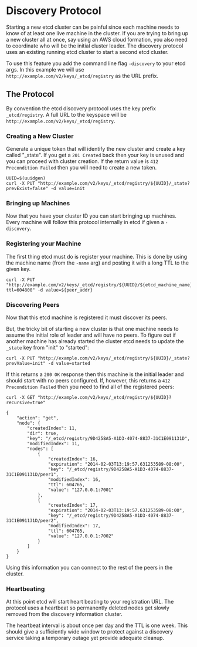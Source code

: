 # Discovery Protocol

Starting a new etcd cluster can be painful since each machine needs to know of at least one live machine in the cluster. If you are trying to bring up a new cluster all at once, say using an AWS cloud formation, you also need to coordinate who will be the initial cluster leader. The discovery protocol uses an existing running etcd cluster to start a second etcd cluster.

To use this feature you add the command line flag `-discovery` to your etcd args. In this example we will use `http://example.com/v2/keys/_etcd/registry` as the URL prefix.

## The Protocol

By convention the etcd discovery protocol uses the key prefix `_etcd/registry`. A full URL to the keyspace will be `http://example.com/v2/keys/_etcd/registry`.

### Creating a New Cluster

Generate a unique token that will identify the new cluster and create a key called "_state". If you get a `201 Created` back then your key is unused and you can proceed with cluster creation. If the return value is `412 Precondition Failed` then you will need to create a new token.

```
UUID=$(uuidgen)
curl -X PUT "http://example.com/v2/keys/_etcd/registry/${UUID}/_state?prevExist=false" -d value=init
```

### Bringing up Machines

Now that you have your cluster ID you can start bringing up machines. Every machine will follow this protocol internally in etcd if given a `-discovery`.

### Registering your Machine 

The first thing etcd must do is register your machine. This is done by using the machine name (from the `-name` arg) and posting it with a long TTL to the given key.

```
curl -X PUT "http://example.com/v2/keys/_etcd/registry/${UUID}/${etcd_machine_name}?ttl=604800" -d value=${peer_addr}
```

### Discovering Peers

Now that this etcd machine is registered it must discover its peers.

But, the tricky bit of starting a new cluster is that one machine needs to assume the initial role of leader and will have no peers. To figure out if another machine has already started the cluster etcd needs to update the `_state` key from "init" to "started":

```
curl -X PUT "http://example.com/v2/keys/_etcd/registry/${UUID}/_state?prevValue=init" -d value=started
```

If this returns a `200 OK` response then this machine is the initial leader and should start with no peers configured. If, however, this returns a `412 Precondition Failed` then you need to find all of the registered peers:

```
curl -X GET "http://example.com/v2/keys/_etcd/registry/${UUID}?recursive=true"
```

```
{
    "action": "get",
    "node": {
        "createdIndex": 11,
        "dir": true,
        "key": "/_etcd/registry/9D4258A5-A1D3-4074-8837-31C1E091131D",
        "modifiedIndex": 11,
        "nodes": [
            {
                "createdIndex": 16,
                "expiration": "2014-02-03T13:19:57.631253589-08:00",
                "key": "/_etcd/registry/9D4258A5-A1D3-4074-8837-31C1E091131D/peer1",
                "modifiedIndex": 16,
                "ttl": 604765,
                "value": "127.0.0.1:7001"
            },
            {
                "createdIndex": 17,
                "expiration": "2014-02-03T13:19:57.631253589-08:00",
                "key": "/_etcd/registry/9D4258A5-A1D3-4074-8837-31C1E091131D/peer2",
                "modifiedIndex": 17,
                "ttl": 604765,
                "value": "127.0.0.1:7002"
            }
        ]
    }
}
```

Using this information you can connect to the rest of the peers in the cluster.

### Heartbeating

At this point etcd will start heart beating to your registration URL. The
protocol uses a heartbeat so permanently deleted nodes get slowly removed from
the discovery information cluster.

The heartbeat interval is about once per day and the TTL is one week. This
should give a sufficiently wide window to protect against a discovery service
taking a temporary outage yet provide adequate cleanup.
